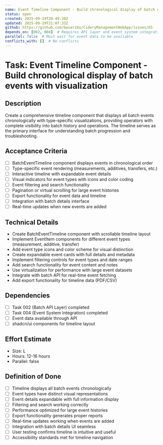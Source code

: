 ```yaml
---
name: Event Timeline Component - Build chronological display of batch events with visualization
status: open
created: 2025-09-19T20:49:20Z
updated: 2025-09-19T21:07:33Z
github: https://github.com/bwierzbo/CideryManagementWebApp/issues/65
depends_on: [002, 004]  # Requires API layer and event system integration
parallel: false  # Must wait for event data to be available
conflicts_with: []  # No conflicts
---
```


# Task: Event Timeline Component - Build chronological display of batch events with visualization

## Description
Create a comprehensive timeline component that displays all batch events chronologically with type-specific visualizations, providing operators with complete visibility into batch history and operations. The timeline serves as the primary interface for understanding batch progression and troubleshooting.

## Acceptance Criteria
- [ ] BatchEventTimeline component displays events in chronological order
- [ ] Type-specific event rendering (measurements, additives, transfers, etc.)
- [ ] Interactive timeline with expandable event details
- [ ] Visual indicators for event types with icons and color coding
- [ ] Event filtering and search functionality
- [ ] Pagination or virtual scrolling for large event histories
- [ ] Export functionality for event data and timeline
- [ ] Integration with batch details interface
- [ ] Real-time updates when new events are added

## Technical Details
- Create BatchEventTimeline component with scrollable timeline layout
- Implement EventItem components for different event types (measurement, additive, transfer)
- Add event type icons and color scheme for visual distinction
- Create expandable event cards with full details and metadata
- Implement filtering controls for event types and date ranges
- Add search functionality for event content and notes
- Use virtualization for performance with large event datasets
- Integrate with batch API for real-time event fetching
- Add export functionality for timeline data (PDF/CSV)

## Dependencies
- [ ] Task 002 (Batch API Layer) completed
- [ ] Task 004 (Event System Integration) completed
- [ ] Event data available through API
- [ ] shadcn/ui components for timeline layout

## Effort Estimate
- Size: L
- Hours: 12-16 hours
- Parallel: false

## Definition of Done
- [ ] Timeline displays all batch events chronologically
- [ ] Event types have distinct visual representations
- [ ] Event details expandable with full information display
- [ ] Filtering and search working correctly
- [ ] Performance optimized for large event histories
- [ ] Export functionality generates proper reports
- [ ] Real-time updates working when events are added
- [ ] Integration with batch details UI seamless
- [ ] User testing confirms timeline is intuitive and useful
- [ ] Accessibility standards met for timeline navigation